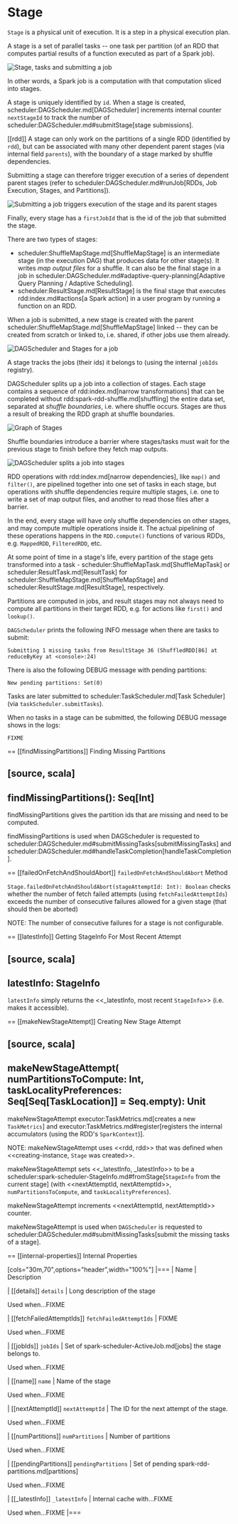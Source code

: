 # Stage

`Stage` is a physical unit of execution. It is a step in a physical execution plan.

A stage is a set of parallel tasks -- one task per partition (of an RDD that computes partial results of a function executed as part of a Spark job).

![Stage, tasks and submitting a job](../images/scheduler/stage-tasks.png)

In other words, a Spark job is a computation with that computation sliced into stages.

A stage is uniquely identified by `id`. When a stage is created, scheduler:DAGScheduler.md[DAGScheduler] increments internal counter `nextStageId` to track the number of scheduler:DAGScheduler.md#submitStage[stage submissions].

[[rdd]]
A stage can only work on the partitions of a single RDD (identified by `rdd`), but can be associated with many other dependent parent stages (via internal field `parents`), with the boundary of a stage marked by shuffle dependencies.

Submitting a stage can therefore trigger execution of a series of dependent parent stages (refer to scheduler:DAGScheduler.md#runJob[RDDs, Job Execution, Stages, and Partitions]).

![Submitting a job triggers execution of the stage and its parent stages](../images/scheduler/job-stage.png)

Finally, every stage has a `firstJobId` that is the id of the job that submitted the stage.

There are two types of stages:

* scheduler:ShuffleMapStage.md[ShuffleMapStage] is an intermediate stage (in the execution DAG) that produces data for other stage(s). It writes *map output files* for a shuffle. It can also be the final stage in a job in scheduler:DAGScheduler.md#adaptive-query-planning[Adaptive Query Planning / Adaptive Scheduling].
* scheduler:ResultStage.md[ResultStage] is the final stage that executes rdd:index.md#actions[a Spark action] in a user program by running a function on an RDD.

When a job is submitted, a new stage is created with the parent scheduler:ShuffleMapStage.md[ShuffleMapStage] linked -- they can be created from scratch or linked to, i.e. shared, if other jobs use them already.

![DAGScheduler and Stages for a job](../images/scheduler/scheduler-job-shuffles-result-stages.png)

A stage tracks the jobs (their ids) it belongs to (using the internal `jobIds` registry).

DAGScheduler splits up a job into a collection of stages. Each stage contains a sequence of rdd:index.md[narrow transformations] that can be completed without rdd:spark-rdd-shuffle.md[shuffling] the entire data set, separated at *shuffle boundaries*, i.e. where shuffle occurs. Stages are thus a result of breaking the RDD graph at shuffle boundaries.

![Graph of Stages](../images/scheduler/dagscheduler-stages.png)

Shuffle boundaries introduce a barrier where stages/tasks must wait for the previous stage to finish before they fetch map outputs.

![DAGScheduler splits a job into stages](../images/scheduler/scheduler-job-splits-into-stages.png)

RDD operations with rdd:index.md[narrow dependencies], like `map()` and `filter()`, are pipelined together into one set of tasks in each stage, but operations with shuffle dependencies require multiple stages, i.e. one to write a set of map output files, and another to read those files after a barrier.

In the end, every stage will have only shuffle dependencies on other stages, and may compute multiple operations inside it. The actual pipelining of these operations happens in the `RDD.compute()` functions of various RDDs, e.g. `MappedRDD`, `FilteredRDD`, etc.

At some point of time in a stage's life, every partition of the stage gets transformed into a task - scheduler:ShuffleMapTask.md[ShuffleMapTask] or scheduler:ResultTask.md[ResultTask] for scheduler:ShuffleMapStage.md[ShuffleMapStage] and scheduler:ResultStage.md[ResultStage], respectively.

Partitions are computed in jobs, and result stages may not always need to compute all partitions in their target RDD, e.g. for actions like `first()` and `lookup()`.

`DAGScheduler` prints the following INFO message when there are tasks to submit:

```
Submitting 1 missing tasks from ResultStage 36 (ShuffledRDD[86] at reduceByKey at <console>:24)
```

There is also the following DEBUG message with pending partitions:

```
New pending partitions: Set(0)
```

Tasks are later submitted to scheduler:TaskScheduler.md[Task Scheduler] (via `taskScheduler.submitTasks`).

When no tasks in a stage can be submitted, the following DEBUG message shows in the logs:

```
FIXME
```

== [[findMissingPartitions]] Finding Missing Partitions

[source, scala]
----
findMissingPartitions(): Seq[Int]
----

findMissingPartitions gives the partition ids that are missing and need to be computed.

findMissingPartitions is used when DAGScheduler is requested to scheduler:DAGScheduler.md#submitMissingTasks[submitMissingTasks] and scheduler:DAGScheduler.md#handleTaskCompletion[handleTaskCompletion].

== [[failedOnFetchAndShouldAbort]] `failedOnFetchAndShouldAbort` Method

`Stage.failedOnFetchAndShouldAbort(stageAttemptId: Int): Boolean` checks whether the number of fetch failed attempts (using `fetchFailedAttemptIds`) exceeds the number of consecutive failures allowed for a given stage (that should then be aborted)

NOTE: The number of consecutive failures for a stage is not configurable.

== [[latestInfo]] Getting StageInfo For Most Recent Attempt

[source, scala]
----
latestInfo: StageInfo
----

`latestInfo` simply returns the <<_latestInfo, most recent `StageInfo`>> (i.e. makes it accessible).

== [[makeNewStageAttempt]] Creating New Stage Attempt

[source, scala]
----
makeNewStageAttempt(
  numPartitionsToCompute: Int,
  taskLocalityPreferences: Seq[Seq[TaskLocation]] = Seq.empty): Unit
----

makeNewStageAttempt executor:TaskMetrics.md[creates a new `TaskMetrics`] and executor:TaskMetrics.md#register[registers the internal accumulators (using the RDD's `SparkContext`)].

NOTE: makeNewStageAttempt uses <<rdd, rdd>> that was defined when <<creating-instance, `Stage` was created>>.

makeNewStageAttempt sets <<_latestInfo, _latestInfo>> to be a scheduler:spark-scheduler-StageInfo.md#fromStage[`StageInfo` from the current stage] (with <<nextAttemptId, nextAttemptId>>, `numPartitionsToCompute`, and `taskLocalityPreferences`).

makeNewStageAttempt increments <<nextAttemptId, nextAttemptId>> counter.

makeNewStageAttempt is used when `DAGScheduler` is requested to scheduler:DAGScheduler.md#submitMissingTasks[submit the missing tasks of a stage].

== [[internal-properties]] Internal Properties

[cols="30m,70",options="header",width="100%"]
|===
| Name
| Description

| [[details]] `details`
| Long description of the stage

Used when...FIXME

| [[fetchFailedAttemptIds]] `fetchFailedAttemptIds`
| FIXME

Used when...FIXME

| [[jobIds]] `jobIds`
| Set of spark-scheduler-ActiveJob.md[jobs] the stage belongs to.

Used when...FIXME

| [[name]] `name`
| Name of the stage

Used when...FIXME

| [[nextAttemptId]] `nextAttemptId`
| The ID for the next attempt of the stage.

Used when...FIXME

| [[numPartitions]] `numPartitions`
| Number of partitions

Used when...FIXME

| [[pendingPartitions]] `pendingPartitions`
| Set of pending spark-rdd-partitions.md[partitions]

Used when...FIXME

| [[_latestInfo]] `_latestInfo`
| Internal cache with...FIXME

Used when...FIXME
|===
